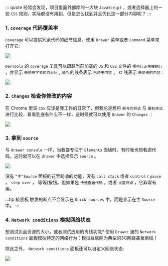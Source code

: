 ::: quote
经常会发现，项目里面外部库的一大块 `JavaScript` ，或者选择器上的一些 `CSS` 规则，实际都没有用到，但是怎么找到并且优化这一部分内容呢？
:::

### 1. `coverage` 代码覆盖率 

`coverage` 可以提供冗余代码的细节信息。使用 `Drawer` 菜单或者 `Command` 菜单来打开它:

![](https://wingman-1300536089.cos.ap-shanghai.myqcloud.com/chrome/C06/drawer_coverage.gif)

`DevTools` 的 `coverage` 工具可以跟踪当前加载的 `JS` 和 `CSS` 文件的 `哪些行正在被执行` ，并显示 `未使用字节的百分比` , `绿色` 的线条表示 `已使用内容` ， `红` 线表示 `未使用的内容` :

![](https://wingman-1300536089.cos.ap-shanghai.myqcloud.com/chrome/C06/drawer_coverage01.gif)

### 2. `Changes` 检查你修改的内容

在 Chrome 里调 `CSS` 应该是我工作的日常了，但我总是想将 `新写的样式` 与 `最初样式` 进行比较，看看到底有什么不一样，这时候就可以使用 `Drawer` 的 `Changes` ：

![](https://wingman-1300536089.cos.ap-shanghai.myqcloud.com/chrome/C06/drawer_changes01.gif)

### 3. 拿到 `source` 

与 `drawer console` 一样，当我要专注于 `Elements` 面板时，有时我也想看源代码，这时就可以在 `drawer` 中选择显示 `Source` 。

![](https://wingman-1300536089.cos.ap-shanghai.myqcloud.com/chrome/C06/drawer_quicksource01.gif)

没有 `“主”Source` 面板的花里胡哨的功能，没有 `call stack` 或者 `control` ( `pause` ， `step over` ， 等等)按钮。但如果是 `快速查看代码` ，或者 `设置断点` ，它非常有用。

:::tip 敲黑板
触发的断点不会显示在 `Quick sources` 中，而是显示在主 `Source` 中。
:::

### 4. `Network conditions` 模拟网络状态

想测试页面资源的大小，或者测试应用的离线功能? 使用 `Drawer` 里的 `Network conditions` 面板模拟特定的网络行为：模拟互联网为典型的3G网络甚至离线！ 

除此之外， `Network conditions` 面板还可以自定义网络状态:

![](https://wingman-1300536089.cos.ap-shanghai.myqcloud.com/chrome/C06/drawer_network01.gif)
